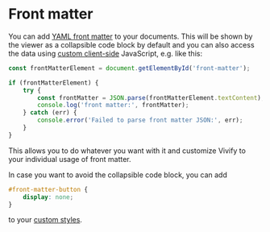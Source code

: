 # Front matter

You can add [YAML front matter](https://jekyllrb.com/docs/front-matter/) to
your documents. This will be shown by the viewer as a collapsible code block by
default and you can also access the data using [custom
client-side](./customization.md) JavaScript, e.g. like this:

```js
const frontMatterElement = document.getElementById('front-matter');

if (frontMatterElement) {
    try {
        const frontMatter = JSON.parse(frontMatterElement.textContent);
        console.log('front matter:', frontMatter);
    } catch (err) {
        console.error('Failed to parse front matter JSON:', err);
    }
}
```

This allows you to do whatever you want with it and customize Vivify to your
individual usage of front matter.

In case you want to avoid the collapsible code block, you can add

```css
#front-matter-button {
    display: none;
}
```

to your [custom styles](./customization.md).
